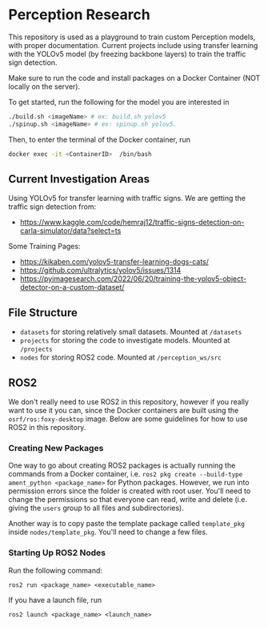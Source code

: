 # Perception Research
This repository is used as a playground to train custom Perception models, with proper documentation. Current projects include using transfer learning with the YOLOv5 model (by freezing backbone layers) to train the traffic sign detection. 

Make sure to run the code and install packages on a Docker Container (NOT locally on the server). 

To get started, run the following for the model you are interested in
```bash
./build.sh <imageName> # ex: build.sh yolov5
./spinup.sh <imageName> # ex: spinup.sh yolov5. 
```

Then, to enter the terminal of the Docker container, run
```bash
docker exec -it <ContainerID>  /bin/bash
```

## Current Investigation Areas
Using YOLOv5 for transfer learning with traffic signs. We are getting the traffic sign detection from:
- https://www.kaggle.com/code/hemraj12/traffic-signs-detection-on-carla-simulator/data?select=ts


Some Training Pages:
- https://kikaben.com/yolov5-transfer-learning-dogs-cats/
- https://github.com/ultralytics/yolov5/issues/1314
- https://pyimagesearch.com/2022/06/20/training-the-yolov5-object-detector-on-a-custom-dataset/

## File Structure
- `datasets` for storing relatively small datasets. Mounted at `/datasets`
- `projects` for storing the code to investigate models. Mounted at `/projects`
- `nodes` for storing ROS2 code. Mounted at `/perception_ws/src`



## ROS2
We don't really need to use ROS2 in this repository, however if you really want to use it you can, since the Docker containers are built using the `osrf/ros:foxy-desktop` image. Below are some guidelines for how to use ROS2 in this repository.

### Creating New Packages
One way to go about creating ROS2 packages is actually running the commands from a Docker container, i.e. `ros2 pkg create --build-type ament_python <package_name>` for Python packages. However, we run into permission errors since the folder is created with root user. You'll need to change the permissions so that everyone can read, write and delete (i.e. giving the `users` group to all files and subdirectories).

Another way is to copy paste the template package called `template_pkg` inside `nodes/template_pkg`. You'll need to change a few files.


### Starting Up ROS2 Nodes
Run the following command:
```
ros2 run <package_name> <executable_name>
```

If you have a launch file, run
```
ros2 launch <package_name> <launch_name>
```

